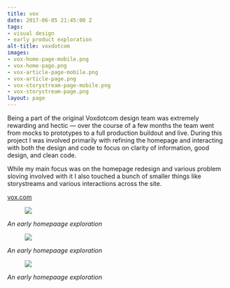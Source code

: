 ```yaml
---
title: vox
date: 2017-06-05 21:45:00 Z
tags:
- visual design
- early product exploration
alt-title: voxdotcom
images:
- vox-home-page-mobile.png
- vox-home-page.png
- vox-article-page-mobile.png
- vox-article-page.png
- vox-storystream-page-mobile.png
- vox-storystream-page.png
layout: page
---
```


Being a part of the original Voxdotcom design team was extremely rewarding and hectic — over the course of a few months the team went from mocks to prototypes to a full production buildout and live. During this project I was involved primarily with refining the homepage and interacting with both the design and code to focus on clarity of information, good design, and clean code.

<!--more-->

While my main focus was on the homepage redesign and various problem sloving involved with it I also touched a bunch of smaller things like storystreams and various interactions across the site.

[vox.com](https://www.vox.com "Visit Voxdotcoms Homepage")

<figure>
  <img src="../uploads/vox-early-homepage-1.png">
</figure>
<cite>An early homepaage exploration</cite>

<figure>
  <img src="../uploads/vox-early-homepage-2.png">
</figure>
<cite>An early homepaage exploration</cite>

<figure>
  <img src="../uploads/vox-early-homepage-3.png">
</figure>
<cite>An early homepaage exploration</cite>
